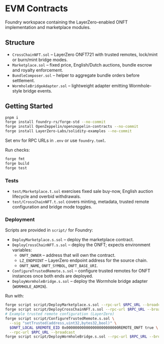 # EVM Contracts

Foundry workspace containing the LayerZero-enabled ONFT implementation and marketplace modules.

## Structure

- `CrossChainNFT.sol` – LayerZero ONFT721 with trusted remotes, lock/mint or burn/mint bridge modes.
- `Marketplace.sol` – fixed price, English/Dutch auctions, bundle escrow and royalty enforcement.
- `BundleComposer.sol` – helper to aggregate bundle orders before settlement.
- `WormholeBridgeAdapter.sol` – lightweight adapter emitting Wormhole-style bridge events.

## Getting Started

```bash
pnpm i
forge install foundry-rs/forge-std --no-commit
forge install OpenZeppelin/openzeppelin-contracts --no-commit
forge install LayerZero-Labs/solidity-examples --no-commit
```

Set env for RPC URLs in `.env` or use `foundry.toml`.

Run checks:

```bash
forge fmt
forge build
forge test
```

### Tests

- `test/Marketplace.t.sol` exercises fixed sale buy-now, English auction lifecycle and overbid withdrawals.
- `test/CrossChainNFT.t.sol` covers minting, metadata, trusted remote configuration and bridge mode toggles.

### Deployment

Scripts are provided in `script/` for Foundry:

- `DeployMarketplace.s.sol` – deploy the marketplace contract.
- `DeployCrossChainNFT.s.sol` – deploy the ONFT; expects environment variables:
  - `ONFT_OWNER` – address that will own the contract.
  - `LZ_ENDPOINT` – LayerZero endpoint address for the source chain.
  - `ONFT_NAME`, `ONFT_SYMBOL`, `ONFT_BASE_URI`.
- `ConfigureTrustedRemote.s.sol` – configure trusted remotes for ONFT instances once both ends are deployed.
- `DeployWormholeBridge.s.sol` – deploy the Wormhole bridge adapter (`WORMHOLE_ADMIN`).

Run with:

```bash
forge script script/DeployMarketplace.s.sol --rpc-url $RPC_URL --broadcast --verify
forge script script/DeployCrossChainNFT.s.sol --rpc-url $RPC_URL --broadcast --verify
# Example trusted remote configuration (LayerZero)
forge script script/ConfigureTrustedRemote.s.sol \
  --sig "setTrusted(address,uint32,bytes32,bool)" \
  $ONFT_LOCAL $REMOTE_EID 0x000000000000000000000000REMOTE_ONFT true \
  --rpc-url $RPC_URL --broadcast
forge script script/DeployWormholeBridge.s.sol --rpc-url $RPC_URL --broadcast
```
